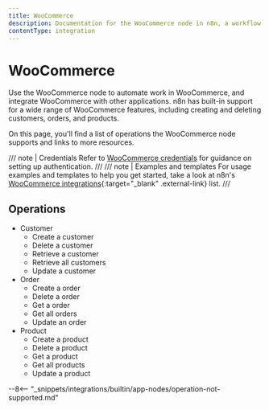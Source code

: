 ```yaml
---
title: WooCommerce
description: Documentation for the WooCommerce node in n8n, a workflow automation platform. Includes details of operations and configuration, and links to examples and credentials information.
contentType: integration
---
```


# WooCommerce

Use the WooCommerce node to automate work in WooCommerce, and integrate WooCommerce with other applications. n8n has built-in support for a wide range of WooCommerce features, including creating and deleting customers, orders, and products. 

On this page, you'll find a list of operations the WooCommerce node supports and links to more resources.

/// note | Credentials
Refer to [WooCommerce credentials](/integrations/builtin/credentials/woocommerce/) for guidance on setting up authentication. 
///
/// note | Examples and templates
For usage examples and templates to help you get started, take a look at n8n's [WooCommerce integrations](https://n8n.io/integrations/woocommerce/){:target="_blank" .external-link} list.
///

## Operations

* Customer
    * Create a customer
    * Delete a customer
    * Retrieve a customer
    * Retrieve all customers
    * Update a customer
* Order
    * Create a order
    * Delete a order
    * Get a order
    * Get all orders
    * Update an order
* Product
    * Create a product
    * Delete a product
    * Get a product
    * Get all products
    * Update a product

--8<-- "_snippets/integrations/builtin/app-nodes/operation-not-supported.md"

